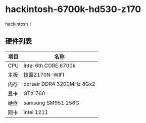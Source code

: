 # hackintosh-6700k-hd530-z170
hackintosh！
## 硬件列表

|项目|名称
|-|-
|CPU|Intel 6th CORE 6700k
|主板|技嘉Z170N-WIFI
|内存|corsair DDR4 3200MHz 8Gx2
|显卡|GTX 760
|硬盘|samsung SM951 256G
|网卡|intel 1211
